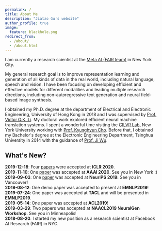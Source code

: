 ```yaml
---
permalink: /
title: About Me
description: "Jiatao Gu's website"
author_profile: true
image:
  feature: blackhole.png
redirect_from: 
  - /about/
  - /about.html
---
```


I am currently a research scientist at the [Meta AI (FAIR team)](https://research.fb.com/category/facebook-ai-research/) in New York City. 

My general research goal is to improve representation learning and generation of all kinds of data in the real world, including natural language, speech and vision. 
I have been focusing on developing efficient and effective models for different modalities and leading multiple research directions, including non-autoregressive text generation and neural field-based image synthesis.

I obtained my Ph.D. degree at the department of Electrical and Electronic Engineering, University of Hong Kong in 2018 and I was supervised by [Prof. Victor O.K. Li](https://www.eee.hku.hk/people/vli/). My doctoral work explored efficient neural machine translation systems.
I spent a wonderful time visiting the [CILVR Lab](https://wp.nyu.edu/cilvr), New York University working with [Prof. Kyunghyun Cho](http://www.kyunghyuncho.me/).
Before that, I obtained my Bachelor's degree at the Electronic Engineering Department, Tsinghua University in 2014 with the guidance of [Prof. Ji Wu](https://www.tsinghua.edu.cn/publish/eeen/3784/2010/20101219135614305780920/20101219135614305780920_.html).


<!-- Many of the features of dynamic content management systems (like Wordpress) can be achieved in this fashion, using a fraction of the computational resources and with far less vulnerability to hacking and DDoSing. You can also modify the theme to your heart's content without touching the content of your site. If you get to a point where you've broken something in Jekyll/HTML/CSS beyond repair, your markdown files describing your talks, publications, etc. are safe. You can rollback the changes or even delete the repository and start over -- just be sure to save the markdown files! Finally, you can also write scripts that process the structured data on the site, such as [this one](https://github.com/academicpages/academicpages.github.io/blob/master/talkmap.ipynb) that analyzes metadata in pages about talks to display [a map of every location you've given a talk](https://academicpages.github.io/talkmap.html). -->

What's New?
------
**2019-12-18**: Four [papers](/publication/understand-distillation) were accepted at **ICLR 2020**. <br>
**2019-11-10**: One [paper](/publication/byte-level-nmt) was accepted at **AAAI 2020**. See you in New York :) <br>
**2019-09-03**: One [paper](/publication/levenshtein-transformer) was accepted at **NeurIPS 2019**. See you in Vancouver!<br>
**2019-08-12**: One demo paper was accepted to present at **EMNLP2019**!<br>
**2019-07-24**: One paper was accepted at **TACL** and will be presented in **EMNLP2019**.<br>
**2019-05-14**: One paper was accepted at **ACL2019**!<br>
**2019-03-29**: Two papers was accepted at **NAACL2019 NeuralGen Workshop**. See you in Minneapolis!<br>
**2018-08-20**: I started my new position as a research scientist at Facebook AI Research (FAIR) in NYC.

<!-- 1. Register a GitHub account if you don't have one and confirm your e-mail (required!)
1. Fork [this repository](https://github.com/academicpages/academicpages.github.io) by clicking the "fork" button in the top right. 
1. Go to the repository's settings (rightmost item in the tabs that start with "Code", should be below "Unwatch"). Rename the repository "[your GitHub username].github.io", which will also be your website's URL.
1. Set site-wide configuration and create content & metadata (see below -- also see [this set of diffs](http://archive.is/3TPas) showing what files were changed to set up [an example site](https://getorg-testacct.github.io) for a user with the username "getorg-testacct")
1. Upload any files (like PDFs, .zip files, etc.) to the files/ directory. They will appear at https://[your GitHub username].github.io/files/example.pdf.  
1. Check status by going to the repository settings, in the "GitHub pages" section -->

<!-- Site-wide configuration
------
The main configuration file for the site is in the base directory in [_config.yml](https://github.com/academicpages/academicpages.github.io/blob/master/_config.yml), which defines the content in the sidebars and other site-wide features. You will need to replace the default variables with ones about yourself and your site's github repository. The configuration file for the top menu is in [_data/navigation.yml](https://github.com/academicpages/academicpages.github.io/blob/master/_data/navigation.yml). For example, if you don't have a portfolio or blog posts, you can remove those items from that navigation.yml file to remove them from the header. 

Create content & metadata
------
For site content, there is one markdown file for each type of content, which are stored in directories like _publications, _talks, _posts, _teaching, or _pages. For example, each talk is a markdown file in the [_talks directory](https://github.com/academicpages/academicpages.github.io/tree/master/_talks). At the top of each markdown file is structured data in YAML about the talk, which the theme will parse to do lots of cool stuff. The same structured data about a talk is used to generate the list of talks on the [Talks page](https://academicpages.github.io/talks), each [individual page](https://academicpages.github.io/talks/2012-03-01-talk-1) for specific talks, the talks section for the [CV page](https://academicpages.github.io/cv), and the [map of places you've given a talk](https://academicpages.github.io/talkmap.html) (if you run this [python file](https://github.com/academicpages/academicpages.github.io/blob/master/talkmap.py) or [Jupyter notebook](https://github.com/academicpages/academicpages.github.io/blob/master/talkmap.ipynb), which creates the HTML for the map based on the contents of the _talks directory).

**Markdown generator**

I have also created [a set of Jupyter notebooks](https://github.com/academicpages/academicpages.github.io/tree/master/markdown_generator
) that converts a CSV containing structured data about talks or presentations into individual markdown files that will be properly formatted for the academicpages template. The sample CSVs in that directory are the ones I used to create my own personal website at stuartgeiger.com. My usual workflow is that I keep a spreadsheet of my publications and talks, then run the code in these notebooks to generate the markdown files, then commit and push them to the GitHub repository.

How to edit your site's GitHub repository
------
Many people use a git client to create files on their local computer and then push them to GitHub's servers. If you are not familiar with git, you can directly edit these configuration and markdown files directly in the github.com interface. Navigate to a file (like [this one](https://github.com/academicpages/academicpages.github.io/blob/master/_talks/2012-03-01-talk-1.md) and click the pencil icon in the top right of the content preview (to the right of the "Raw | Blame | History" buttons). You can delete a file by clicking the trashcan icon to the right of the pencil icon. You can also create new files or upload files by navigating to a directory and clicking the "Create new file" or "Upload files" buttons. 

Example: editing a markdown file for a talk
![Editing a markdown file for a talk](/images/editing-talk.png)

For more info
------
More info about configuring academicpages can be found in [the guide](https://academicpages.github.io/markdown/). The [guides for the Minimal Mistakes theme](https://mmistakes.github.io/minimal-mistakes/docs/configuration/) (which this theme was forked from) might also be helpful. -->
